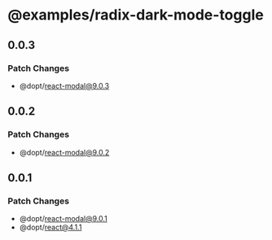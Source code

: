 # @examples/radix-dark-mode-toggle

## 0.0.3

### Patch Changes

- @dopt/react-modal@9.0.3

## 0.0.2

### Patch Changes

- @dopt/react-modal@9.0.2

## 0.0.1

### Patch Changes

- @dopt/react-modal@9.0.1
- @dopt/react@4.1.1

